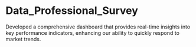 # Data_Professional_Survey
Developed a comprehensive dashboard that provides real-time insights into key performance indicators, enhancing our ability to quickly respond to market trends.
